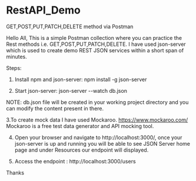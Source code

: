 # RestAPI_Demo
GET,POST,PUT,PATCH,DELETE method via Postman

Hello All,
This is a simple Postman collection where you can practice the Rest methods i.e. GET,POST,PUT,PATCH,DELETE.
I have used json-server which is used to create demo REST JSON services within a short span of minutes.

Steps:
1. Install npm and json-server:
npm install -g json-server

2. Start json-server:
json-server --watch db.json

NOTE:
db.json file will be created in your working project directory and you can modify the content present in there.

3.To create mock data I have used Mockaroo.
https://www.mockaroo.com/
Mockaroo is a free test data generator and API mocking tool.

4. Open your browser and navigate to http://localhost:3000/, once your json-server is up and running you will be able to see JSON Server home page 
and under Resources our endpoint will displayed.

5. Access the endpoint : http://localhost:3000/users

Thanks
